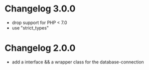 # Changelog 3.0.0

* drop support for PHP < 7.0
* use "strict_types"

# Changelog 2.0.0

* add a interface && a wrapper class for the database-connection
